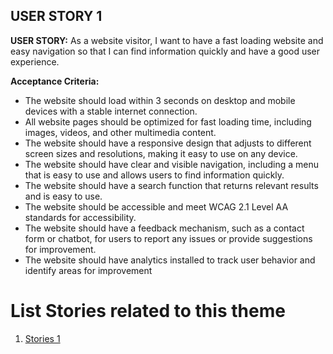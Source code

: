 ## USER STORY 1

**USER STORY:** As a website visitor, I want to have a fast loading website and easy navigation so that I can find information quickly and have a good user experience.

**Acceptance Criteria:**
* The website should load within 3 seconds on desktop and mobile devices with a stable internet connection.
* All website pages should be optimized for fast loading time, including images, videos, and other multimedia content.
* The website should have a responsive design that adjusts to different screen sizes and resolutions, making it easy to use on any device.
* The website should have clear and visible navigation, including a menu that is easy to use and allows users to find information quickly.
* The website should have a search function that returns relevant results and is easy to use.
* The website should be accessible and meet WCAG 2.1 Level AA standards for accessibility.
* The website should have a feedback mechanism, such as a contact form or chatbot, for users to report any issues or provide suggestions for improvement.
* The website should have analytics installed to track user behavior and identify areas for improvement




# List Stories related to this theme
1. [Stories 1](documentation/templates/theme/initiatives/epics/stories/tasks/task_template.md)